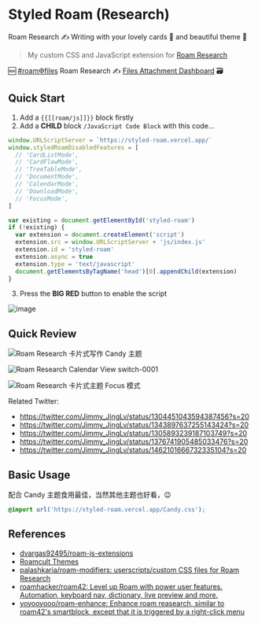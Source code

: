 <link rel="stylesheet" href="/public/yue.css">

# Styled Roam (Research)

Roam Research ✍️ Writing with your lovely cards 🧩 and beautiful theme 🎨

> My custom CSS and JavaScript extension for [Roam Research](https://roamresearch.com)

🆕 [#roam𐃏files](https://twitter.com/hashtag/roam%F0%90%83%8Ffiles?src=hashtag_click) Roam Research ✍️ [Files Attachment Dashboard](./ROAM_FILES.md) 🗃

## Quick Start

1. Add a `{{[[roam/js]]}}` block firstly
2. Add a **CHILD** block `/JavaScript Code Block` with this code...

```js
window.URLScriptServer = `https://styled-roam.vercel.app/`
window.styledRoamDisabledFeatures = [
  // 'CardListMode',
  // 'CardFlowMode',
  // 'TreeTableMode',
  // 'DocumentMode',
  // 'CalendarMode',
  // 'DownloadMode',
  // 'FocusMode',
]

var existing = document.getElementById('styled-roam')
if (!existing) {
  var extension = document.createElement('script')
  extension.src = window.URLScriptServer + 'js/index.js'
  extension.id = 'styled-roam'
  extension.async = true
  extension.type = 'text/javascript'
  document.getElementsByTagName('head')[0].appendChild(extension)
}
```

3. Press the **BIG RED** button to enable the script

![image](https://user-images.githubusercontent.com/4997466/113826270-8965f500-97b4-11eb-983f-26e693f28e8b.png)

## Quick Review

![Roam Research 卡片式写作 Candy 主题](./docs/images/candy.jpg)

![Roam Research Calendar View switch-0001](./docs/images/switch.jpg)

![Roam Research 卡片式主题 Focus 模式](./docs/images/focus.jpg)

Related Twitter:

- https://twitter.com/Jimmy_JingLv/status/1304451043594387456?s=20
- https://twitter.com/Jimmy_JingLv/status/1343897637255143424?s=20
- https://twitter.com/Jimmy_JingLv/status/1305893239187103749?s=20
- https://twitter.com/Jimmy_JingLv/status/1376741905485033476?s=20
- https://twitter.com/Jimmy_JingLv/status/1462101666732335104?s=20

## Basic Usage

配合 Candy 主题食用最佳，当然其他主题也好看，😉

```css
@import url('https://styled-roam.vercel.app/Candy.css');
```

## References

- [dvargas92495/roam-js-extensions](https://github.com/dvargas92495/roam-js-extensions)
- [Roamcult Themes](https://roamresearch.com/#/app/help/page/fJRcVITNY)
- [palashkaria/roam-modifiers: userscripts/custom CSS files for Roam Research](https://github.com/palashkaria/roam-modifiers)
- [roamhacker/roam42: Level up Roam with power user features. Automation, keyboard nav, dictionary, live preview and more.](https://github.com/roamhacker/roam42)
- [yoyooyooo/roam-enhance: Enhance roam reasearch, similar to roam42's smartblock, except that it is triggered by a right-click menu](https://github.com/yoyooyooo/roam-enhance)

